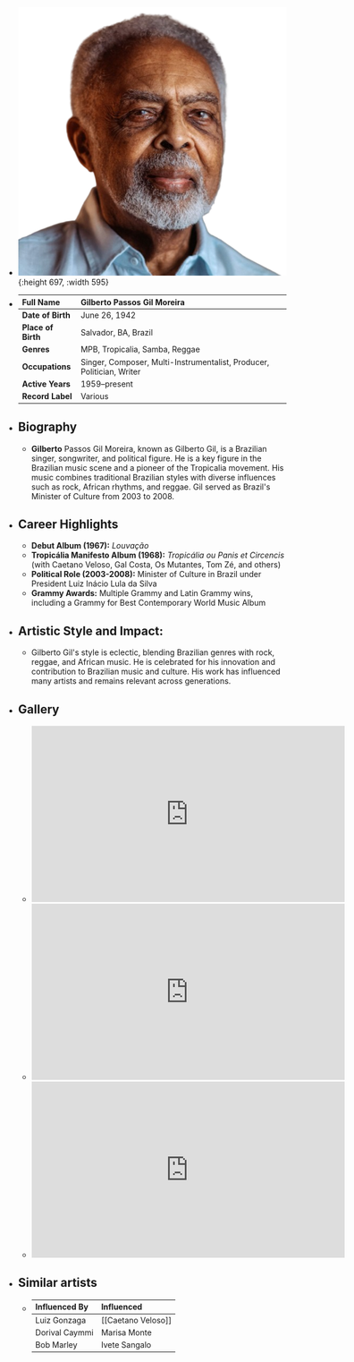 ---
---

- ![gilbertogil.png](../assets/gilbertogil_1717479165833_0.png){:height 697, :width 595}
- | **Full Name**     | Gilberto Passos Gil Moreira         |
  |-------------------|------------------------------------|
  | **Date of Birth** | June 26, 1942                      |
  | **Place of Birth**| Salvador, BA, Brazil               |
  | **Genres**        | MPB, Tropicalia, Samba, Reggae     |
  | **Occupations**   | Singer, Composer, Multi-Instrumentalist, Producer, Politician, Writer |
  | **Active Years**  | 1959–present                       |
  | **Record Label**  | Various                            |
- ## **Biography**
	- **Gilberto** Passos Gil Moreira, known as Gilberto Gil, is a Brazilian singer, songwriter, and political figure. He is a key figure in the Brazilian music scene and a pioneer of the Tropicalia movement. His music combines traditional Brazilian styles with diverse influences such as rock, African rhythms, and reggae. Gil served as Brazil's Minister of Culture from 2003 to 2008.
- ## **Career Highlights**
	- **Debut Album (1967):** *Louvação*
	- **Tropicália Manifesto Album (1968):** *Tropicália ou Panis et Circencis* (with Caetano Veloso, Gal Costa, Os Mutantes, Tom Zé, and others)
	- **Political Role (2003-2008):** Minister of Culture in Brazil under President Luiz Inácio Lula da Silva
	- **Grammy Awards:** Multiple Grammy and Latin Grammy wins, including a Grammy for Best Contemporary World Music Album
- ## **Artistic Style and Impact:**
	- Gilberto Gil's style is eclectic, blending Brazilian genres with rock, reggae, and African music. He is celebrated for his innovation and contribution to Brazilian music and culture. His work has influenced many artists and remains relevant across generations.
- ## **Gallery**
	- <iframe width="560" height="315" src="https://www.youtube.com/embed/ou78Tuy_MNM?si=dnPLXGDXOYS-hkzE" title="YouTube video player" frameborder="0" allow="accelerometer; autoplay; clipboard-write; encrypted-media; gyroscope; picture-in-picture; web-share" referrerpolicy="strict-origin-when-cross-origin" allowfullscreen></iframe>
	- <iframe width="560" height="315" src="https://www.youtube.com/embed/m03e3iYK7m0?si=U0tHntPz2mk4Hugb" title="YouTube video player" frameborder="0" allow="accelerometer; autoplay; clipboard-write; encrypted-media; gyroscope; picture-in-picture; web-share" referrerpolicy="strict-origin-when-cross-origin" allowfullscreen></iframe>
	- <iframe width="560" height="315" src="https://www.youtube.com/embed/6WgTw8UL-1E?si=SZLqCi1xbLNvOXU4" title="YouTube video player" frameborder="0" allow="accelerometer; autoplay; clipboard-write; encrypted-media; gyroscope; picture-in-picture; web-share" referrerpolicy="strict-origin-when-cross-origin" allowfullscreen></iframe>
- ## Similar artists
	- | Influenced By       | Influenced       |
	  |---------------------|------------------|
	  | Luiz Gonzaga    | [[Caetano Veloso]]   |
	  | Dorival Caymmi | Marisa Monte     |
	  | Bob Marley     | Ivete Sangalo    |